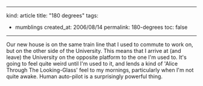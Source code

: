-----
kind: article
title: "180 degrees"
tags:
- mumblings
created_at: 2006/08/14
permalink: 180-degrees
toc: false
-----

<p>Our new house is on the same train line that I used to commute to work on, but on the other side of the University. This means that I arrive at (and leave) the University on the opposite platform to the one I'm used to. It's going to feel quite weird until I'm used to it, and lends a kind of 'Alice Through The Looking-Glass' feel to my mornings, particularly when I'm not quite awake. Human auto-pilot is a surprisingly powerful thing.</p>



